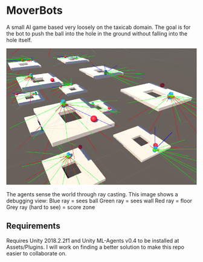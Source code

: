 # MoverBots
A small AI game based very loosely on the taxicab domain.  The goal is for the bot to push the ball into the hole in the ground without falling into the hole itself.

![Ray Casting](Images/Raycasting.PNG?raw=true "Ray Casting")

The agents sense the world through ray casting.  This image shows a debugging view:
Blue ray = sees ball
Green ray = sees wall
Red ray = floor
Grey ray (hard to see) = score zone 

## Requirements

Requires Unity 2018.2.2f1 and Unity ML-Agents v0.4 to be installed at Assets/Plugins.  I will work on finding a better solution to make this repo easier to collaborate on.
